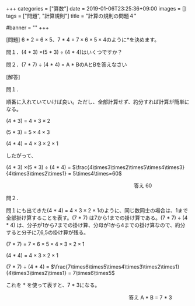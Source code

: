 +++
categories = ["算数"]
date = 2019-01-06T23:25:36+09:00
images = []
tags = ["問題", "計算規則"]
title = "計算の規則の問題４"

#banner = ""
+++

[問題] 6 \* 2 = $6\times5​$、7 \* 4 = $7\times6\times5\times4​$のように\*を決めます。

問１．(4 \* 3) $\times$(5 \* 3) $\div$ (4 \* 4)はいくつですか？

問２．(7 \* 7) $\div$ (4 \* 4) = A \* BのAとBを答えなさい

[解答]

<!--more-->

問１．

順番に入れていていけば良い。ただし、全部計算せず、約分すれば計算が簡単になる。

(4 \* 3) = $4\times3\times2$

(5 \* 3) = $5\times4\times3$

(4 \* 4) = $4\times3\times2\times1$

したがって、

(4 \* 3) $\times$(5 \* 3) $\div$ (4 \* 4) = $\frac{4\times3\times2\times5\times4\times3}{4\times3\times2\times1} = 5\times4\times=60$

　　　　　　　　　　　　　　　　　　　　　　　　　答え 60

問２．

問１にも出てきた(4 \* 4) = $4\times3\times2\times1$のように、同じ数同士の場合は、1まで全部掛け算することを表す。(7 \* 7) は7から1までの掛け算である。(7 \* 7) $\div$ (4 \* 4) は、分子が1から7までの掛け算、分母が1から4までの掛け算なので、約分すると分子に7,6,5の掛け算が残る。

(7 \* 7) = $7\times6\times5\times4\times3\times2\times1$

(4 \* 4) = $4\times3\times2\times1$

(7 \* 7) $\div$ (4 \* 4) = $\frac{7\times6\times5\times4\times3\times2\times1}{4\times3\times2\times1} = 7\times6\times5$

これを \* を使って表すと、7 \* 3になる。

　　　　　　　　　　　　　　　　　　　　　　　　答え A \* B = 7 \* 3